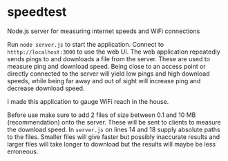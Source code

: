 # speedtest
 Node.js server for measuring internet speeds and WiFi connections

Run `node server.js` to start the application. Connect to `htttp://localhost:3000` to use the web UI. The web application repeatedly sends pings to and downloads a file from the server. These are used to measure ping and download speed. Being close to an access point or directly connected to the server will yield low pings and high download speeds, while being far away and out of sight will increase ping and decrease download speed.

I made this application to gauge WiFi reach in the house.

Before use make sure to add 2 files of size between 0.1 and 10 MB (recommendation) onto the server. These will be sent to clients to measure the download speed. In `server.js` on lines 14 and 18 supply absolute paths to the files. Smaller files will give faster but possibly inaccurate results and larger files will take longer to download but the results will maybe be less erroneous.
